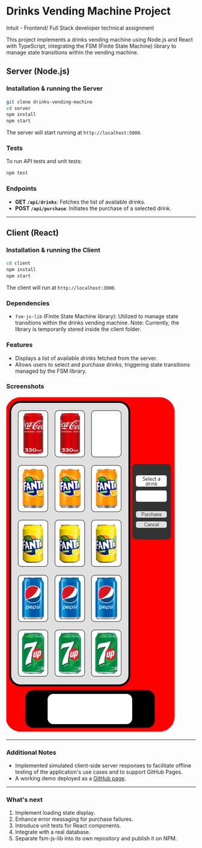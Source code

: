 # Drinks Vending Machine Project

Intuit - Frontend/ Full Stack developer technical assignment

This project implements a drinks vending machine using Node.js and React with TypeScript, integrating the FSM (Finite State Machine) library to manage state transitions within the vending machine.

## Server (Node.js)

### Installation & running the Server

```bash
git clone drinks-vending-machine
cd server
npm install
npm start
```

The server will start running at `http://localhost:5000`.

### Tests

To run API tests and unit tests:
```bash
npm test
```

### Endpoints

- **GET `/api/drinks`**: Fetches the list of available drinks.
- **POST `/api/purchase`**: Initiates the purchase of a selected drink.

---

## Client (React)

### Installation & running the Client

```bash
cd client
npm install
npm start
```

The client will run at `http://localhost:3000`.

### Dependencies

- `fsm-js-lib` (Finite State Machine library): Utilized to manage state transitions within the drinks vending machine.
Note: Currently, the library is temporarily stored inside the client folder.

### Features

- Displays a list of available drinks fetched from the server.
- Allows users to select and purchase drinks, triggering state transitions managed by the FSM library.

### Screenshots
![Screenshot](./images/screenshot.png)

---

### Additional Notes

- Implemented simulated client-side server responses to facilitate offline testing of the application's use cases and to support GitHub Pages.
- A working demo deployed as a [GitHub page](https://peshibloy.github.io/drinks-vending-machine/).

---

### What's next 
1. Implement loading state display.
2. Enhance error messaging for purchase failures.
3. Introduce unit tests for React components.
4. Integrate with a real database.
5. Separate fsm-js-lib into its own repository and publish it on NPM.
